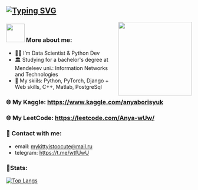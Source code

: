 ## [![Typing SVG](https://readme-typing-svg.herokuapp.com?font=Raleway&pause=1000&color=bd86f0&width=435&lines=Anna+Borisyuk)](https://git.io/typing-svg)
<img align='right' src="https://i.pinimg.com/originals/25/da/81/25da81c5a0d93b369bc84f2f833a9708.gif" width="200">

### <img src="https://media.giphy.com/media/VgCDAzcKvsR6OM0uWg/giphy.gif" width="50"> More about me:
- 👩‍💻 I’m Data Scientist & Python Dev <br>
- 🏛️ Studying for a bachelor's degree at Mendeleev uni.: Information Networks and Technologies<br>
- 👾 My skiils: Python, PyTorch, Django + Web skills, C++, Matlab, PostgreSql<br>

### 🌐 My Kaggle: https://www.kaggle.com/anyaborisyuk
### 🌐 My LeetCode: https://leetcode.com/Anya-wUw/

### 💌 Contact with me:
- email: mykittyistoocute@mail.ru
- telegram: https://t.me/wtfUwU

### 🦾Stats:
[![Top Langs](https://github-readme-stats.vercel.app/api/top-langs/?username=Anya-wUw&layout=compact&show_icons=true&theme=material-palenight)](https://github.com/Anya-wUw/github-readme-stats)
